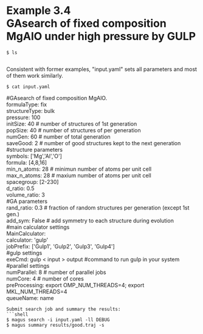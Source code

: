 Example 3.4  
GAsearch of fixed composition MgAlO under high pressure by GULP  
=====================================================  
```shell
$ ls  
  
```  
Consistent with former examples, "input.yaml" sets all parameters and most of them work similarly.  
```shell  
$ cat input.yaml  
```
 #GAsearch of fixed composition MgAlO.  
 formulaType: fix  
 structureType: bulk  
 pressure: 100  
 initSize: 40        # number of structures of 1st generation  
 popSize: 40         # number of structures of per generation  
 numGen: 60          # number of total generation  
 saveGood: 2         # number of good structures kept to the next generation  
 #structure parameters  
 symbols: ['Mg','Al','O']  
 formula: [4,8,16]  
 min_n_atoms: 28              # minimun number of atoms per unit cell  
 max_n_atoms: 28              # maxium number of atoms per unit cell  
 spacegroup: [2-230]  
 d_ratio: 0.5  
 volume_ratio: 3  
 #GA parameters  
 rand_ratio: 0.3               # fraction of random structures per generation (except 1st gen.)  
 add_sym: False               # add symmetry to each structure during evolution  
 #main calculator settings  
 MainCalculator:  
  calculator: 'gulp'  
  jobPrefix: ['Gulp1', 'Gulp2', 'Gulp3', 'Gulp4']  
  #gulp settings  
  exeCmd: gulp < input > output   #command to run gulp in your system  
  #parallel settings  
  numParallel: 8              # number of parallel jobs  
  numCore: 4                # number of cores  
  preProcessing: export OMP_NUM_THREADS=4; export MKL_NUM_THREADS=4  
  queueName: name  
```  
Submit search job and summary the results:  
```shell
$ magus search -i input.yaml -ll DEBUG  
$ magus summary results/good.traj -s  
```
